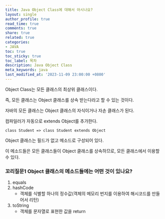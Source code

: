 ```yaml
---
title: Java Object Class에 대해서 아시나요?
layout: single
author_profile: true
read_time: true
comments: true
share: true
related: true
categories:
- JAVA
toc: true
toc_sticky: true
toc_label: 목차
description: Java Object Class
meta_keywords: java
last_modified_at: '2023-11-09 23:00:00 +0800'
---
```

Object Class는 모든 클래스의 최상위 클래스이다.

즉, 모든 클래스는 Object 클래스를 상속 받는다라고 할 수 있는 것이다.

자바의 모든 클래스는 Object 클래스의 자식이거나 자손 클래스가 된다.

컴파일러가 자동으로 extends Object를 추가한다.

`class Student => class Student extends Object`

Object 클래스는 필드가 없고 메소드로 구성되어 있다.

이 메소드들은 모든 클래스들이 Object 클래스를 상속하므로, 모든 클래스에서 이용할 수 있다.

### 꼬리질문1 Object 클래스의 메소드들에는 어떤 것이 있나요?

1. equals
2. hashCode
    - 객체를 식별할 하나의 정수값(객체의 메모리 번지를 이용하여 해시코드를 만들어서 리턴)
3. toString
    - 객체를 문자열로 표현한 값을 return
